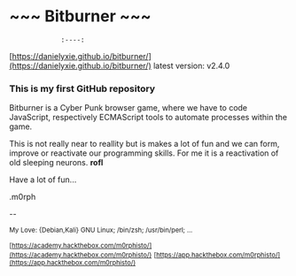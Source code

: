 
#            ~~~ Bitburner ~~~ 
                 :----:

[https://danielyxie.github.io/bitburner/](https://danielyxie.github.io/bitburner/)
latest version: v2.4.0


### This is my first GitHub repository

Bitburner is a Cyber Punk browser game, where we have to code
JavaScript, respectively ECMAScript tools to automate processes
within the game.

This is not really near to reallity but is makes a lot of fun and we can
form, improve or reactivate our programming skills. For me it is a
reactivation of old sleeping neurons. **rofl**


Have a lot of fun...

.m0rph

-- 

<small>My Love: {Debian,Kali} GNU Linux; /bin/zsh; /usr/bin/perl; ...</small>

<small>[https://academy.hackthebox.com/m0rphisto/](https://academy.hackthebox.com/m0rphisto/)</small>
<small>[https://app.hackthebox.com/m0rphisto/](https://app.hackthebox.com/m0rphisto/)</small>

